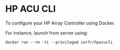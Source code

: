 HP ACU CLI
==========

To configure your HP Array Controller using Docker.

For instance, launch from server using:

    docker run --rm -ti --privileged corfr/hpacucli

